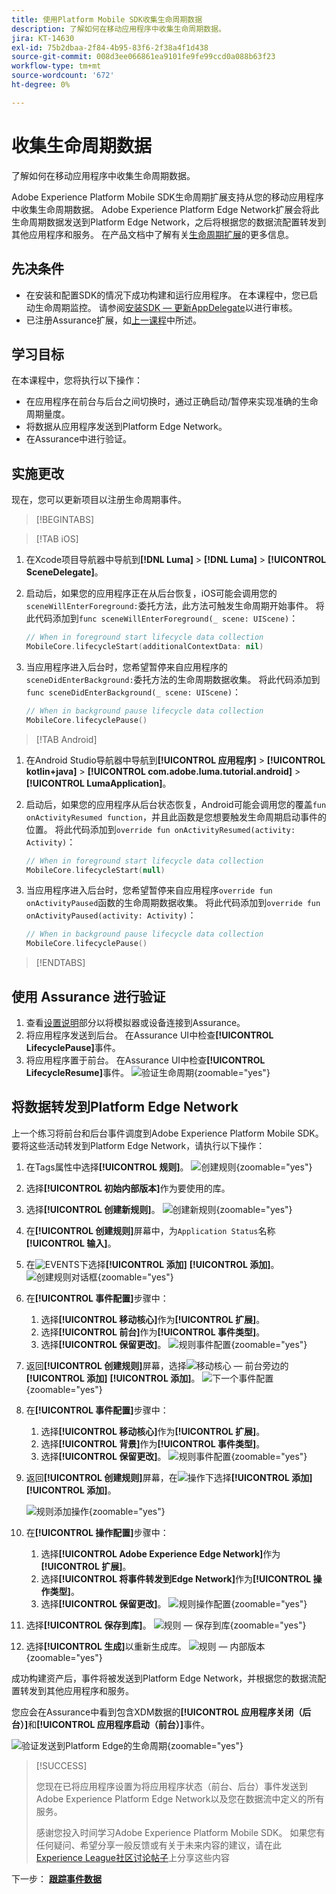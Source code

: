 ```yaml
---
title: 使用Platform Mobile SDK收集生命周期数据
description: 了解如何在移动应用程序中收集生命周期数据。
jira: KT-14630
exl-id: 75b2dbaa-2f84-4b95-83f6-2f38a4f1d438
source-git-commit: 008d3ee066861ea9101fe9fe99ccd0a088b63f23
workflow-type: tm+mt
source-wordcount: '672'
ht-degree: 0%

---
```


# 收集生命周期数据

了解如何在移动应用程序中收集生命周期数据。

Adobe Experience Platform Mobile SDK生命周期扩展支持从您的移动应用程序中收集生命周期数据。 Adobe Experience Platform Edge Network扩展会将此生命周期数据发送到Platform Edge Network，之后将根据您的数据流配置转发到其他应用程序和服务。 在产品文档中了解有关[生命周期扩展](https://developer.adobe.com/client-sdks/documentation/lifecycle-for-edge-network/)的更多信息。


## 先决条件

* 在安装和配置SDK的情况下成功构建和运行应用程序。 在本课程中，您已启动生命周期监控。 请参阅[安装SDK — 更新AppDelegate](install-sdks.md#update-appdelegate)以进行审核。
* 已注册Assurance扩展，如[上一课程](install-sdks.md)中所述。

## 学习目标

在本课程中，您将执行以下操作：

<!--
* Add lifecycle field group to the schema.
* -->
* 在应用程序在前台与后台之间切换时，通过正确启动/暂停来实现准确的生命周期量度。
* 将数据从应用程序发送到Platform Edge Network。
* 在Assurance中进行验证。

<!--
## Add lifecycle field group to schema

The Consumer Experience Event field group you added in the [previous lesson](create-schema.md) already contains the lifecycle fields, so you can skip this step. If you don't use Consumer Experience Event field group in your own app, you can add the lifecycle fields by doing the following:

1. Navigate to the schema interface as described in the [previous lesson](create-schema.md).
1. Open the **Luma Mobile App Event Schema** schema and select **[!UICONTROL Add]** next to Field groups.
    ![select add](assets/lifecycle-add.png){zoomable="yes"}
1. In the search bar, enter "lifecycle".
1. Select the checkbox next to **[!UICONTROL AEP Mobile Lifecycle Details]**.
1. Select **[!UICONTROL Add field groups]**.
    ![add field group](assets/lifecycle-lifecycle-field-group.png){zoomable="yes"}
1. Select **[!UICONTROL Save]**.
    ![save](assets/lifecycle-lifecycle-save.png){zoomable="yes"}
-->

## 实施更改

现在，您可以更新项目以注册生命周期事件。

>[!BEGINTABS]

>[!TAB iOS]

1. 在Xcode项目导航器中导航到&#x200B;**[!DNL Luma]** > **[!DNL Luma]** > **[!UICONTROL SceneDelegate]**。

1. 启动后，如果您的应用程序正在从后台恢复，iOS可能会调用您的`sceneWillEnterForeground:`委托方法，此方法可触发生命周期开始事件。 将此代码添加到`func sceneWillEnterForeground(_ scene: UIScene)`：

   ```swift
   // When in foreground start lifecycle data collection
   MobileCore.lifecycleStart(additionalContextData: nil)
   ```

1. 当应用程序进入后台时，您希望暂停来自应用程序的`sceneDidEnterBackground:`委托方法的生命周期数据收集。 将此代码添加到`func sceneDidEnterBackground(_ scene: UIScene)`：

   ```swift
   // When in background pause lifecycle data collection
   MobileCore.lifecyclePause()
   ```

>[!TAB Android]

1. 在Android Studio导航器中导航到&#x200B;**[!UICONTROL 应用程序]** > **[!UICONTROL kotlin+java]** > **[!UICONTROL com.adobe.luma.tutorial.android]** > **[!UICONTROL LumaApplication]**。

1. 启动后，如果您的应用程序从后台状态恢复，Android可能会调用您的覆盖`fun onActivityResumed function`，并且此函数是您想要触发生命周期启动事件的位置。 将此代码添加到`override fun onActivityResumed(activity: Activity)`：

   ```kotlin
   // When in foreground start lifecycle data collection
   MobileCore.lifecycleStart(null)
   ```

1. 当应用程序进入后台时，您希望暂停来自应用程序`override fun onActivityPaused`函数的生命周期数据收集。 将此代码添加到`override fun onActivityPaused(activity: Activity)`：

   ```swift
   // When in background pause lifecycle data collection
   MobileCore.lifecyclePause()
   ```

>[!ENDTABS]


## 使用 Assurance 进行验证

1. 查看[设置说明](assurance.md#connecting-to-a-session)部分以将模拟器或设备连接到Assurance。
1. 将应用程序发送到后台。 在Assurance UI中检查&#x200B;**[!UICONTROL LifecyclePause]**&#x200B;事件。
1. 将应用程序置于前台。 在Assurance UI中检查&#x200B;**[!UICONTROL LifecycleResume]**&#x200B;事件。
   ![验证生命周期](assets/lifecycle-lifecycle-assurance.png){zoomable="yes"}


## 将数据转发到Platform Edge Network

上一个练习将前台和后台事件调度到Adobe Experience Platform Mobile SDK。 要将这些活动转发到Platform Edge Network，请执行以下操作：

1. 在Tags属性中选择&#x200B;**[!UICONTROL 规则]**。
   ![创建规则](assets/rule-create.png){zoomable="yes"}
1. 选择&#x200B;**[!UICONTROL 初始内部版本]**&#x200B;作为要使用的库。
1. 选择&#x200B;**[!UICONTROL 创建新规则]**。
   ![创建新规则](assets/rules-create-new.png){zoomable="yes"}
1. 在&#x200B;**[!UICONTROL 创建规则]**&#x200B;屏幕中，为`Application Status`名称&#x200B;**[!UICONTROL 输入]**。
1. 在![EVENTS](https://spectrum.adobe.com/static/icons/workflow_18/Smock_AddCircle_18_N.svg)下选择&#x200B;**[!UICONTROL 添加]** **[!UICONTROL 添加]**。
   ![创建规则对话框](assets/rule-create-name.png){zoomable="yes"}
1. 在&#x200B;**[!UICONTROL 事件配置]**&#x200B;步骤中：
   1. 选择&#x200B;**[!UICONTROL 移动核心]**&#x200B;作为&#x200B;**[!UICONTROL 扩展]**。
   1. 选择&#x200B;**[!UICONTROL 前台]**&#x200B;作为&#x200B;**[!UICONTROL 事件类型]**。
   1. 选择&#x200B;**[!UICONTROL 保留更改]**。
      ![规则事件配置](assets/rule-event-configuration.png){zoomable="yes"}
1. 返回&#x200B;**[!UICONTROL 创建规则]**&#x200B;屏幕，选择![移动核心 — 前台](https://spectrum.adobe.com/static/icons/workflow_18/Smock_AddCircle_18_N.svg)旁边的&#x200B;**[!UICONTROL 添加]** **[!UICONTROL 添加]**。
   ![下一个事件配置](assets/rule-event-configuration-next.png){zoomable="yes"}
1. 在&#x200B;**[!UICONTROL 事件配置]**&#x200B;步骤中：
   1. 选择&#x200B;**[!UICONTROL 移动核心]**&#x200B;作为&#x200B;**[!UICONTROL 扩展]**。
   1. 选择&#x200B;**[!UICONTROL 背景]**&#x200B;作为&#x200B;**[!UICONTROL 事件类型]**。
   1. 选择&#x200B;**[!UICONTROL 保留更改]**。
      ![规则事件配置](assets/rule-event-configuration-background.png){zoomable="yes"}
1. 返回&#x200B;**[!UICONTROL 创建规则]**&#x200B;屏幕，在![操作](https://spectrum.adobe.com/static/icons/workflow_18/Smock_AddCircle_18_N.svg)下选择&#x200B;**[!UICONTROL 添加]** **[!UICONTROL 添加]**。

   ![规则添加操作](assets/rule-action-button.png){zoomable="yes"}

1. 在&#x200B;**[!UICONTROL 操作配置]**&#x200B;步骤中：
   1. 选择&#x200B;**[!UICONTROL Adobe Experience Edge Network]**&#x200B;作为&#x200B;**[!UICONTROL 扩展]**。
   1. 选择&#x200B;**[!UICONTROL 将事件转发到Edge Network]**&#x200B;作为&#x200B;**[!UICONTROL 操作类型]**。
   1. 选择&#x200B;**[!UICONTROL 保留更改]**。
      ![规则操作配置](assets/rule-action-configuration.png){zoomable="yes"}
1. 选择&#x200B;**[!UICONTROL 保存到库]**。
   ![规则 — 保存到库](assets/rule-save-to-library.png){zoomable="yes"}
1. 选择&#x200B;**[!UICONTROL 生成]**&#x200B;以重新生成库。
   ![规则 — 内部版本](assets/rule-build.png){zoomable="yes"}

成功构建资产后，事件将被发送到Platform Edge Network，并根据您的数据流配置转发到其他应用程序和服务。

您应会在Assurance中看到包含XDM数据的&#x200B;**[!UICONTROL 应用程序关闭（后台）]**&#x200B;和&#x200B;**[!UICONTROL 应用程序启动（前台）]**&#x200B;事件。

![验证发送到Platform Edge的生命周期](assets/lifecycle-edge-assurance.png){zoomable="yes"}

>[!SUCCESS]
>
>您现在已将应用程序设置为将应用程序状态（前台、后台）事件发送到Adobe Experience Platform Edge Network以及您在数据流中定义的所有服务。
>
> 感谢您投入时间学习Adobe Experience Platform Mobile SDK。 如果您有任何疑问、希望分享一般反馈或有关于未来内容的建议，请在此[Experience League社区讨论帖子](https://experienceleaguecommunities.adobe.com/t5/adobe-experience-platform-data/tutorial-discussion-implement-adobe-experience-cloud-in-mobile/td-p/443796)上分享这些内容

下一步： **[跟踪事件数据](events.md)**
